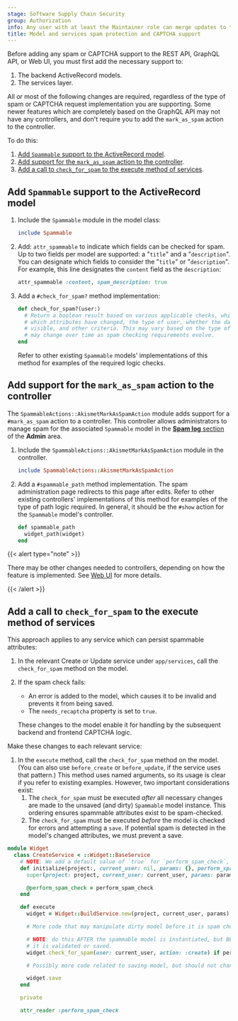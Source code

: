 ```yaml
---
stage: Software Supply Chain Security
group: Authorization
info: Any user with at least the Maintainer role can merge updates to this content. For details, see https://docs.gitlab.com/ee/development/development_processes.html#development-guidelines-review.
title: Model and services spam protection and CAPTCHA support
---
```


Before adding any spam or CAPTCHA support to the REST API, GraphQL API, or Web UI, you must
first add the necessary support to:

1. The backend ActiveRecord models.
1. The services layer.

All or most of the following changes are required, regardless of the type of spam or CAPTCHA request
implementation you are supporting. Some newer features which are completely based on the GraphQL API
may not have any controllers, and don't require you to add the `mark_as_spam` action to the controller.

To do this:

1. [Add `Spammable` support to the ActiveRecord model](#add-spammable-support-to-the-activerecord-model).
1. [Add support for the `mark_as_spam` action to the controller](#add-support-for-the-mark_as_spam-action-to-the-controller).
1. [Add a call to `check_for_spam` to the execute method of services](#add-a-call-to-check_for_spam-to-the-execute-method-of-services).

## Add `Spammable` support to the ActiveRecord model

1. Include the `Spammable` module in the model class:

   ```ruby
   include Spammable
   ```

1. Add: `attr_spammable` to indicate which fields can be checked for spam. Up to
   two fields per model are supported: a "`title`" and a "`description`". You can
   designate which fields to consider the "`title`" or "`description`". For example,
   this line designates the `content` field as the `description`:

   ```ruby
   attr_spammable :content, spam_description: true
   ```

1. Add a `#check_for_spam?` method implementation:

   ```ruby
   def check_for_spam?(user:)
     # Return a boolean result based on various applicable checks, which may include
     # which attributes have changed, the type of user, whether the data is publicly
     # visible, and other criteria. This may vary based on the type of model, and
     # may change over time as spam checking requirements evolve.
   end
   ```

   Refer to other existing `Spammable` models'
   implementations of this method for examples of the required logic checks.

## Add support for the `mark_as_spam` action to the controller

The `SpammableActions::AkismetMarkAsSpamAction` module adds support for a `#mark_as_spam` action
to a controller. This controller allows administrators to manage spam for the associated
`Spammable` model in the [**Spam log** section](../../integration/akismet.md) of the **Admin** area.

1. Include the `SpammableActions::AkismetMarkAsSpamAction` module in the controller.

   ```ruby
   include SpammableActions::AkismetMarkAsSpamAction
   ```

1. Add a `#spammable_path` method implementation. The spam administration page redirects
   to this page after edits. Refer to other existing controllers' implementations
   of this method for examples of the type of path logic required. In general, it should
   be the `#show` action for the `Spammable` model's controller.

   ```ruby
   def spammable_path
     widget_path(widget)
   end
   ```

{{< alert type="note" >}}

There may be other changes needed to controllers, depending on how the feature is
implemented. See [Web UI](web_ui.md) for more details.

{{< /alert >}}

## Add a call to `check_for_spam` to the execute method of services

This approach applies to any service which can persist spammable attributes:

1. In the relevant Create or Update service under `app/services`, call the `check_for_spam` method on the model.
1. If the spam check fails:
   - An error is added to the model, which causes it to be invalid and prevents it from being saved.
   - The `needs_recaptcha` property is set to `true`.

   These changes to the model enable it for handling by the subsequent backend and frontend CAPTCHA logic.

Make these changes to each relevant service:

1. In the `execute` method, call the `check_for_spam` method on the model.
   (You can also use `before_create` or `before_update`, if the service
   uses that pattern.) This method uses named arguments, so its usage is clear if
   you refer to existing examples. However, two important considerations exist:
   1. The `check_for_spam` must be executed _after_ all necessary changes are made to
      the unsaved (and dirty) `Spammable` model instance. This ordering ensures
      spammable attributes exist to be spam-checked.
   1. The `check_for_spam` must be executed _before_ the model is checked for errors and
      attempting a `save`. If potential spam is detected in the model's changed attributes, we must prevent a save.

```ruby
module Widget
  class CreateService < ::Widget::BaseService
    # NOTE: We add a default value of `true` for `perform_spam_check`, because spam checking is likely to be necessary.
    def initialize(project:, current_user: nil, params: {}, perform_spam_check: true)
      super(project: project, current_user: current_user, params: params)

      @perform_spam_check = perform_spam_check
    end

    def execute
      widget = Widget::BuildService.new(project, current_user, params).execute

      # More code that may manipulate dirty model before it is spam checked.

      # NOTE: do this AFTER the spammable model is instantiated, but BEFORE
      # it is validated or saved.
      widget.check_for_spam(user: current_user, action: :create) if perform_spam_check

      # Possibly more code related to saving model, but should not change any attributes.

      widget.save
    end

    private

    attr_reader :perform_spam_check
```

